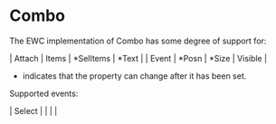 # Combo

The EWC implementation of Combo has some degree of support for:

 |   Attach  |   Items  |  *SelItems  |  *Text    |
 |   Event   |  *Posn   |  *Size      |   Visible |

* indicates that the property can change after it has been set.

Supported events:

 |  Select  |          |          |         |
